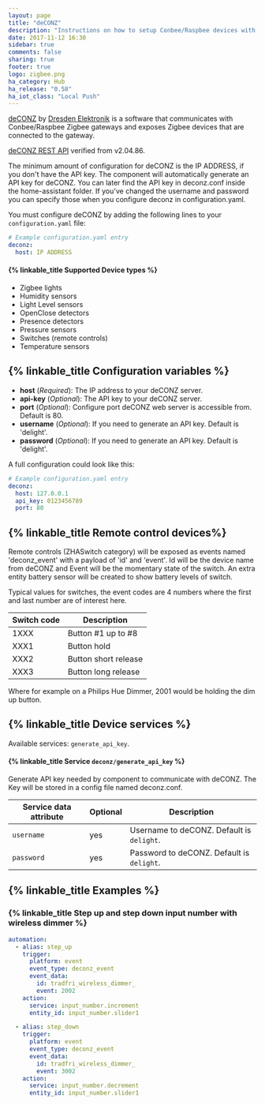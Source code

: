 ```yaml
---
layout: page
title: "deCONZ"
description: "Instructions on how to setup Conbee/Raspbee devices with deCONZ from Dresden Elektronik within Home Assistant."
date: 2017-11-12 16:30
sidebar: true
comments: false
sharing: true
footer: true
logo: zigbee.png
ha_category: Hub
ha_release: "0.58"
ha_iot_class: "Local Push"
---
```


[deCONZ](https://www.dresden-elektronik.de/funktechnik/products/software/pc/deconz/) by [Dresden Elektronik](https://www.dresden-elektronik.de) is a software that communicates with Conbee/Raspbee Zigbee gateways and exposes Zigbee devices that are connected to the gateway.

[deCONZ REST API](http://dresden-elektronik.github.io/deconz-rest-doc/) verified from v2.04.86.

The minimum amount of configuration for deCONZ is the IP ADDRESS, if you don't have the API key. The component will automatically generate an API key for deCONZ. You can later find the API key in deconz.conf inside the home-assistant folder. If you've changed the username and password you can specify those when you configure deconz in configuration.yaml.

You must configure deCONZ by adding the following lines to your `configuration.yaml` file:

```yaml
# Example configuration.yaml entry
deconz:
  host: IP ADDRESS
```

#### {% linkable_title Supported Device types %}

- Zigbee lights
- Humidity sensors
- Light Level sensors
- OpenClose detectors
- Presence detectors
- Pressure sensors
- Switches (remote controls)
- Temperature sensors

## {% linkable_title Configuration variables %}

- **host** (*Required*): The IP address to your deCONZ server.
- **api-key** (*Optional*): The API key to your deCONZ server.
- **port** (*Optional*): Configure port deCONZ web server is accessible from. Default is 80.
- **username** (*Optional*): If you need to generate an API key. Default is 'delight'.
- **password** (*Optional*): If you need to generate an API key. Default is 'delight'.

A full configuration could look like this:

```yaml
# Example configuration.yaml entry
deconz:
  host: 127.0.0.1
  api_key: 0123456789
  port: 80
```

## {% linkable_title Remote control devices%}

Remote controls (ZHASwitch category) will be exposed as events named 'deconz_event' with a payload of 'id' and 'event'. Id will be the device name from deCONZ and Event will be the momentary state of the switch. An extra entity battery sensor will be created to show battery levels of switch.

Typical values for switches, the event codes are 4 numbers where the first and last number are of interest here.

| Switch code | Description             |
|-------------|-------------------------|
| 1XXX        | Button #1 up to #8      |
| XXX1        | Button hold             |
| XXX2        | Button short release    |
| XXX3        | Button long release     |

Where for example on a Philips Hue Dimmer, 2001 would be holding the dim up button.

## {% linkable_title Device services %}
Available services: `generate_api_key`.

#### {% linkable_title Service `deconz/generate_api_key` %}
Generate API key needed by component to communicate with deCONZ. The Key will be stored in a config file named deconz.conf.

| Service data attribute    | Optional | Description                               |
|---------------------------|----------|-------------------------------------------|
| `username`                |      yes | Username to deCONZ. Default is `delight`. |
| `password`                |      yes | Password to deCONZ. Default is `delight`. |

## {% linkable_title Examples %}

### {% linkable_title Step up and step down input number with wireless dimmer %}

```yaml
automation:
  - alias: step_up
    trigger:
      platform: event
      event_type: deconz_event
      event_data:
        id: tradfri_wireless_dimmer_
        event: 2002
    action:
      service: input_number.increment
      entity_id: input_number.slider1

  - alias: step_down
    trigger:
      platform: event
      event_type: deconz_event
      event_data:
        id: tradfri_wireless_dimmer_
        event: 3002
    action:
      service: input_number.decrement
      entity_id: input_number.slider1
```